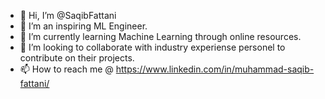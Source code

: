 - 👋 Hi, I’m @SaqibFattani
- 👀 I’m an inspiring ML Engineer.
- 🌱 I’m currently learning Machine Learning through online resources.
- 💞️ I’m looking to collaborate with industry experiense personel to contribute on their projects.
- 📫 How to reach me @ https://www.linkedin.com/in/muhammad-saqib-fattani/

<!---
saqib-fattani/saqib-fattani is a ✨ special ✨ repository because its `README.md` (this file) appears on your GitHub profile.
You can click the Preview link to take a look at your changes.
--->
